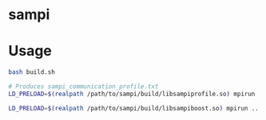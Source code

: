 # sampi

# Usage

```bash
bash build.sh
```

```bash
# Produces sampi_communication_profile.txt
LD_PRELOAD=$(realpath /path/to/sampi/build/libsampiprofile.so) mpirun ...

LD_PRELOAD=$(realpath /path/to/sampi/build/libsampiboost.so) mpirun ...
```
